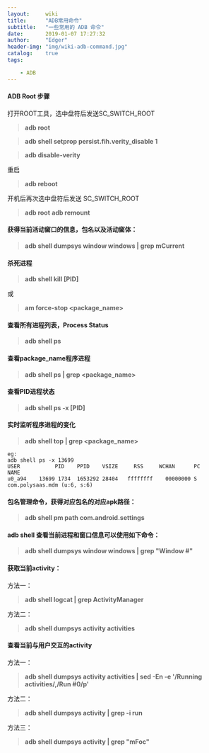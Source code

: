 ```yaml
---
layout:     wiki
title:      "ADB常用命令"
subtitle:   "一些常用的 ADB 命令"
date:       2019-01-07 17:27:32
author:     "Edger"
header-img: "img/wiki-adb-command.jpg"
catalog:    true
tags:

    - ADB
---
```



#### ADB Root 步骤

打开ROOT工具，选中盘符后发送SC_SWITCH_ROOT

> **adb root**

> **adb shell setprop persist.fih.verity_disable 1**

> **adb disable-verity**


重启

>**adb reboot**

开机后再次选中盘符后发送 SC_SWITCH_ROOT

> **adb root**
> **adb remount**

#### 获得当前活动窗口的信息，包名以及活动窗体：

> **adb shell dumpsys window windows \| grep mCurrent**

#### 杀死进程

> **adb shell kill [PID]** 

或

> **am force-stop \<package_name\>**

#### 查看所有进程列表，Process Status

> **adb shell ps**      

#### 查看package_name程序进程

> **adb shell ps \| grep \<package_name\>**    

#### 查看PID进程状态

> **adb shell ps -x [PID]**      

#### 实时监听程序进程的变化

> **adb shell top \| grep \<package_name\>** 

```
eg:
adb shell ps -x 13699
USER           PID    PPID    VSIZE     RSS     WCHAN      PC               NAME
u0_a94    13699 1734  1653292 28404   ffffffff    00000000 S com.polysaas.mdm (u:6, s:6)
```

#### 包名管理命令，获得对应包名的对应apk路径：

> **adb shell pm  path com.android.settings**

#### adb shell 查看当前进程和窗口信息可以使用如下命令：

> **adb shell dumpsys window windows \| grep "Window #"**

#### 获取当前activity：

方法一：

> **adb shell logcat \| grep ActivityManager**

方法二：

> **adb shell dumpsys activity activities**

#### 查看当前与用户交互的activity

方法一：

> **adb shell dumpsys activity activities \| sed -En -e '/Running activities/,/Run #0/p'**

方法二：

> **adb shell dumpsys activity \| grep -i run**

方法三：

> **adb shell dumpsys activity \| grep "mFoc"**
